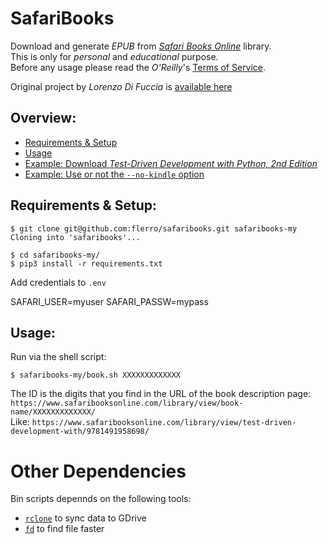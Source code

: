 # SafariBooks
Download and generate *EPUB* from [*Safari Books Online*](https://www.safaribooksonline.com) library.  
This is only for *personal* and *educational* purpose.  
Before any usage please read the *O'Reilly*'s [Terms of Service](https://learning.oreilly.com/terms/).  

Original project by *Lorenzo Di Fuccia* is [available here](https://github.com/lorenzodifuccia/safaribooks)


## Overview:
  * [Requirements & Setup](#requirements--setup)
  * [Usage](#usage)
  * [Example: Download *Test-Driven Development with Python, 2nd Edition*](#download-test-driven-development-with-python-2nd-edition)
  * [Example: Use or not the `--no-kindle` option](#use-or-not-the---no-kindle-option)

## Requirements & Setup:
```shell
$ git clone git@github.com:flerro/safaribooks.git safaribooks-my
Cloning into 'safaribooks'...

$ cd safaribooks-my/
$ pip3 install -r requirements.txt
```  
Add credentials to `.env`

  SAFARI_USER=myuser
  SAFARI_PASSW=mypass
  
## Usage:

Run via the shell script:

```shell
$ safaribooks-my/book.sh XXXXXXXXXXXXX
```

The ID is the digits that you find in the URL of the book description page:  
`https://www.safaribooksonline.com/library/view/book-name/XXXXXXXXXXXXX/`  
Like: `https://www.safaribooksonline.com/library/view/test-driven-development-with/9781491958698/`  
  
# Other Dependencies

Bin scripts depennds on the following tools:

- [`rclone`](https://rclone.org/) to sync data to GDrive
- [`fd`](https://github.com/sharkdp/fd) to find file faster  
  

